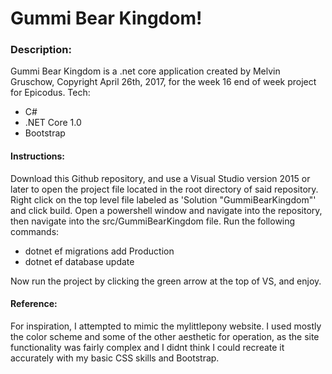 # Gummi Bear Kingdom!

### Description:
Gummi Bear Kingdom is a .net core application created by Melvin Gruschow, Copyright April 26th, 2017, for the week 16 end of week project for Epicodus.  Tech:
  - C#
  - .NET Core 1.0
  - Bootstrap

#### Instructions:

Download this Github repository, and use a Visual Studio version 2015 or later to open the project file located in the root directory of said repository.  Right click on the top level file labeled as 'Solution "GummiBearKingdom"' and click build.  Open a powershell window and navigate into the repository, then navigate into the src/GummiBearKingdom file.  Run the following commands:
  - dotnet ef migrations add Production
  - dotnet ef database update

Now run the project by clicking the green arrow at the top of VS, and enjoy.  


#### Reference:
For inspiration, I attempted to mimic the mylittlepony website.  I used mostly the color scheme and some of the other aesthetic for operation, as the site functionality was fairly complex and I didnt think I could recreate it accurately with my basic CSS skills and Bootstrap.  
